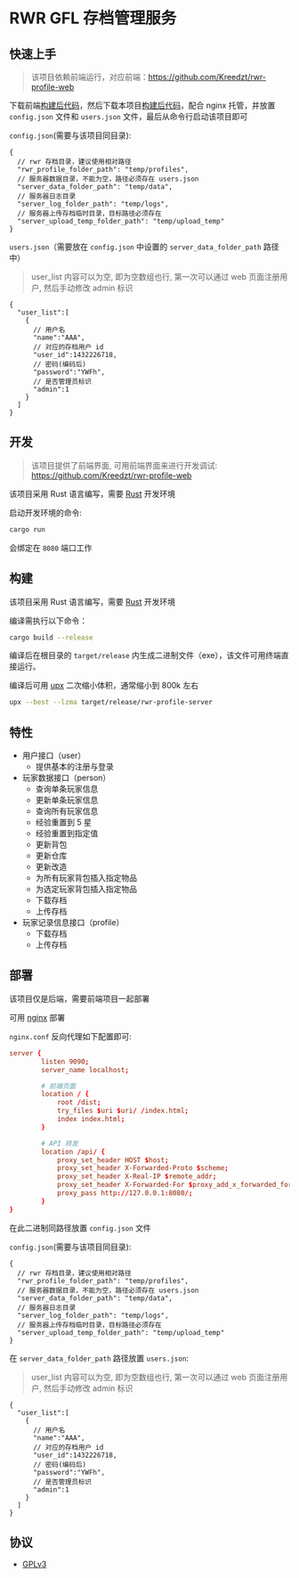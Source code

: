 # RWR GFL 存档管理服务

## 快速上手

> 该项目依赖前端运行，对应前端：https://github.com/Kreedzt/rwr-profile-web

下载前端[构建后代码](https://github.com/Kreedzt/rwr-profile-web/releases)，然后下载本项目[构建后代码](https://github.com/Kreedzt/rwr-profile-server/releases)，配合 nginx 托管，并放置 `config.json` 文件和 `users.json` 文件，最后从命令行启动该项目即可

`config.json`(需要与该项目同目录):
```json5
{
  // rwr 存档目录，建议使用相对路径
  "rwr_profile_folder_path": "temp/profiles",
  // 服务器数据目录，不能为空，路径必须存在 users.json
  "server_data_folder_path": "temp/data",
  // 服务器日志目录
  "server_log_folder_path": "temp/logs",
  // 服务器上传存档临时目录，目标路径必须存在
  "server_upload_temp_folder_path": "temp/upload_temp"
}
```

`users.json`（需要放在 `config.json` 中设置的 `server_data_folder_path` 路径中）
> user_list 内容可以为空, 即为空数组也行, 第一次可以通过 web 页面注册用户, 然后手动修改 admin 标识
```json5
{
  "user_list":[
    {
      // 用户名
      "name":"AAA",
      // 对应的存档用户 id
      "user_id":1432226718,
      // 密码(编码后)
      "password":"YWFh",
      // 是否管理员标识
      "admin":1
    }
  ]
}
```

## 开发
> 该项目提供了前端界面, 可用前端界面来进行开发调试: https://github.com/Kreedzt/rwr-profile-web

该项目采用 Rust 语言编写，需要 [Rust](https://www.rust-lang.org/) 开发环境

启动开发环境的命令:

``` sh
cargo run
```

会绑定在 `8080` 端口工作

## 构建

该项目采用 Rust 语言编写，需要 [Rust](https://www.rust-lang.org/) 开发环境

编译需执行以下命令：
```bash
cargo build --release
```

编译后在根目录的 `target/release` 内生成二进制文件（exe），该文件可用终端直接运行。

编译后可用 [upx](https://github.com/upx/upx) 二次缩小体积，通常缩小到 800k 左右

```bash
upx --best --lzma target/release/rwr-profile-server
```

## 特性

- 用户接口（user）
  + 提供基本的注册与登录
- 玩家数据接口（person）
  + 查询单条玩家信息
  + 更新单条玩家信息
  + 查询所有玩家信息
  + 经验重置到 5 星
  + 经验重置到指定值
  + 更新背包
  + 更新仓库
  + 更新改造
  + 为所有玩家背包插入指定物品
  + 为选定玩家背包插入指定物品
  + 下载存档
  + 上传存档
- 玩家记录信息接口（profile）
  + 下载存档
  + 上传存档

## 部署

该项目仅是后端，需要前端项目一起部署

可用 [nginx](http://nginx.org/en/download.html) 部署

`nginx.conf` 反向代理如下配置即可:

```conf
server {
        listen 9090;
        server_name localhost;

        # 前端页面
        location / {
            root /dist;
            try_files $uri $uri/ /index.html;
            index index.html;
        }

        # API 转发
        location /api/ {
         	proxy_set_header HOST $host;
        	proxy_set_header X-Forwarded-Proto $scheme;
       	 	proxy_set_header X-Real-IP $remote_addr;
        	proxy_set_header X-Forwarded-For $proxy_add_x_forwarded_for;
            proxy_pass http://127.0.0.1:8080/;
        }
}
```

在此二进制同路径放置 `config.json` 文件

`config.json`(需要与该项目同目录):
```json5
{
  // rwr 存档目录，建议使用相对路径
  "rwr_profile_folder_path": "temp/profiles",
  // 服务器数据目录，不能为空，路径必须存在 users.json
  "server_data_folder_path": "temp/data",
  // 服务器日志目录
  "server_log_folder_path": "temp/logs",
  // 服务器上传存档临时目录，目标路径必须存在
  "server_upload_temp_folder_path": "temp/upload_temp"
}
```

在 `server_data_folder_path` 路径放置 `users.json`:
> user_list 内容可以为空, 即为空数组也行, 第一次可以通过 web 页面注册用户, 然后手动修改 admin 标识
```json5
{
  "user_list":[
    {
      // 用户名
      "name":"AAA",
      // 对应的存档用户 id
      "user_id":1432226718,
      // 密码(编码后)
      "password":"YWFh",
      // 是否管理员标识
      "admin":1
    }
  ]
}
```


## 协议

- [GPLv3](https://opensource.org/licenses/GPL-3.0)
